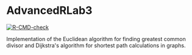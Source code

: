# AdvancedRLab3

<!-- badges: start -->
[![R-CMD-check](https://github.com/rukminishipra01/AdvancedRLab3/actions/workflows/R-CMD-check.yaml/badge.svg)](https://github.com/rukminishipra01/AdvancedRLab3/actions/workflows/R-CMD-check.yaml)
<!-- badges: end -->

Implementation of the Euclidean algorithm for finding greatest common divisor and Dijkstra's algorithm for shortest path calculations in graphs.
